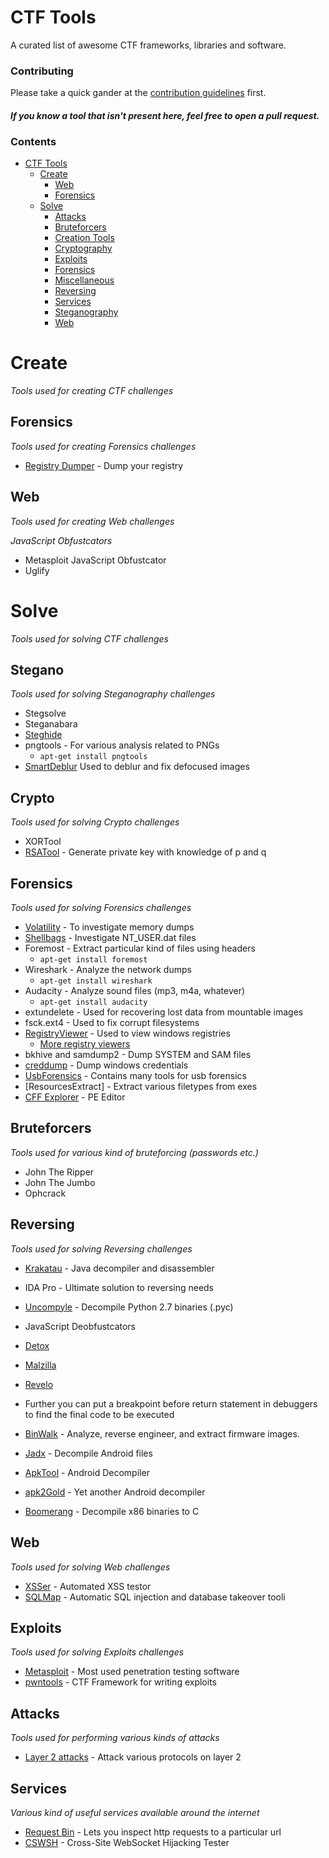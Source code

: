 # CTF Tools

A curated list of awesome CTF frameworks, libraries and software.

### Contributing

Please take a quick gander at the [contribution guidelines](https://github.com/apsdehal/ctf-tools/CONTRIBUTING.md) first.

#### _If you know a tool that isn't present here, feel free to open a pull request._

### Contents

- [CTF Tools](#ctf-tools)
  - [Create](#create)
    - [Web](#create-web)
    - [Forensics](#create-forensics)
  - [Solve](#solve)
    - [Attacks](#solve-attacks)
    - [Bruteforcers](#solve-bruteforcers)
    - [Creation Tools](#solve-create)
    - [Cryptography](#solve-crypto)
    - [Exploits](#solve-exploits)
    - [Forensics](#solve-forensics)
    - [Miscellaneous](#solve-misc)
    - [Reversing](#solve-reversing)
    - [Services](#solve-services)
    - [Steganography](#solve-stegano)
    - [Web](#solve-web)

# Create

*Tools used for creating CTF challenges*

## Forensics

*Tools used for creating Forensics challenges*

- [Registry Dumper](http://www.kahusecurity.com/tools/RegistryDumper_v0.1.zip) - Dump your registry

## Web

*Tools used for creating Web challenges*

*JavaScript Obfustcators*

- Metasploit JavaScript Obfustcator
- Uglify


# Solve

*Tools used for solving CTF challenges*

## Stegano

*Tools used for solving Steganography challenges*

- Stegsolve
- Steganabara
- [Steghide](http://steghide.sourceforge.net/)
- pngtools - For various analysis related to PNGs
  - `apt-get install pngtools`
- [SmartDeblur](https://github.com/Y-Vladimir/SmartDeblur) Used to deblur and fix defocused images

## Crypto

*Tools used for solving Crypto challenges*

- XORTool
- [RSATool](https://github.com/ius/rsatool) - Generate private key with knowledge of p and q

## Forensics

*Tools used for solving Forensics challenges*

- [Volatility](https://github.com/volatilityfoundation/volatility) - To investigate memory dumps
- [Shellbags](https://github.com/williballenthin/shellbags) - Investigate NT\_USER.dat files
- Foremost - Extract particular kind of files using headers
  - `apt-get install foremost`
- Wireshark - Analyze the network dumps
  - `apt-get install wireshark`
- Audacity - Analyze sound files (mp3, m4a, whatever)
  - `apt-get install audacity`
- extundelete - Used for recovering lost data from mountable images
- fsck.ext4 - Used to fix corrupt filesystems
- [RegistryViewer](http://www.gaijin.at/en/getitpage.php?id=regview) - Used to view windows registries
  - [More registry viewers](http://www.forensicswiki.org/wiki/Windows_Registry)
- bkhive and samdump2 - Dump SYSTEM and SAM files
- [creddump](https://code.google.com/p/creddump/) - Dump windows credentials
- [UsbForensics](http://www.forensicswiki.org/wiki/USB_History_Viewing) - Contains many tools for usb forensics
- [ResourcesExtract] - Extract various filetypes from exes
- [CFF Explorer](http://www.ntcore.com/exsuite.php) - PE Editor

## Bruteforcers

*Tools used for various kind of bruteforcing (passwords etc.)*

- John The Ripper
- John The Jumbo
- Ophcrack

## Reversing

*Tools used for solving Reversing challenges*

- [Krakatau](https://github.com/Storyyeller/Krakatau) - Java decompiler and disassembler
- IDA Pro - Ultimate solution to reversing needs
- [Uncompyle](https://github.com/williballenthin/shellbags) - Decompile Python 2.7 binaries (.pyc)
- JavaScript Deobfustcators
- [Detox](http://relentless-coding.org/projects/jsdetox/install)
- [Malzilla](http://malzilla.sourceforge.net/downloads.html)
- [Revelo](http://www.kahusecurity.com/tools/Revelo_v0.6.zip)
- Further you can put a breakpoint before return statement in debuggers to find the final code to be executed

- [BinWalk](https://github.com/devttys0/binwalk) - Analyze, reverse engineer, and extract firmware images.
- [Jadx](https://github.com/skylot/jadx) - Decompile Android files
- [ApkTool](http://ibotpeaches.github.io/Apktool/) - Android Decompiler
- [apk2Gold](https://github.com/lxdvs/apk2gold) - Yet another Android decompiler
- [Boomerang](https://github.com/nemerle/boomerang) - Decompile x86 binaries to C


## Web

*Tools used for solving Web challenges*

- [XSSer](http://xsser.sourceforge.net/) - Automated XSS testor
- [SQLMap](https://github.com/sqlmapproject/sqlmap) - Automatic SQL injection and database takeover tooli

## Exploits

*Tools used for solving Exploits challenges*

- [Metasploit](http://www.metasploit.com/) - Most used penetration testing software
- [pwntools](https://github.com/Gallopsled/pwntools) - CTF Framework for writing exploits


## Attacks

*Tools used for performing various kinds of attacks*

- [Layer 2 attacks](https://github.com/tomac/yersinia) - Attack various protocols on layer 2

## Services

*Various kind of useful services available around the internet*

- [Request Bin](http://requestb.in/) - Lets you inspect http requests to a particular url
- [CSWSH](http://ironwasp.org/cswsh.html) - Cross-Site WebSocket Hijacking Tester
